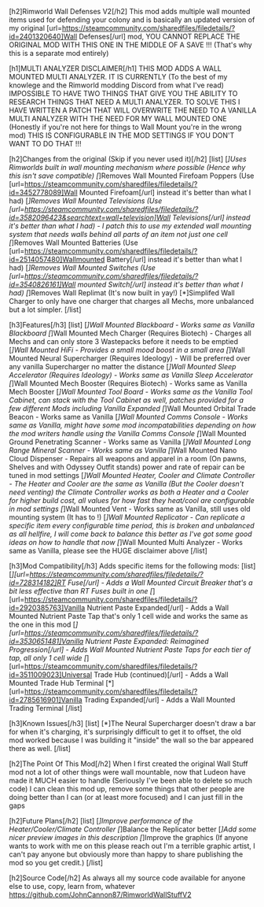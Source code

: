 [h2]Rimworld Wall Defenses V2[/h2]
This mod adds multiple wall mounted items used for defending your colony and is basically an updated version of my original [url=https://steamcommunity.com/sharedfiles/filedetails/?id=2401320640]Wall Defenses[/url] mod, YOU CANNOT REPLACE THE ORIGINAL MOD WITH THIS ONE IN THE MIDDLE OF A SAVE !!! (That's why this is a separate mod entirely)

[h1]MULTI ANALYZER DISCLAIMER[/h1]
THIS MOD ADDS A WALL MOUNTED MULTI ANALYZER.
IT IS CURRENTLY (To the best of my knowlege and the Rimworld modding Discord from what I've read) IMPOSSIBLE TO HAVE TWO THINGS THAT GIVE YOU THE ABILITY TO RESEARCH THINGS THAT NEED A MULTI ANALYZER.
TO SOLVE THIS I HAVE WRITTEN A PATCH THAT WILL OVERWRITE THE NEED TO A VANILLA MULTI ANALYZER WITH THE NEED FOR MY WALL MOUNTED ONE (Honestly if you're not here for things to Wall Mount you're in the wrong mod)
THIS IS CONFIGURABLE IN THE MOD SETTINGS IF YOU DON'T WANT TO DO THAT !!!

[h2]Changes from the original (Skip if you never used it)[/h2]
[list]
[*]Uses Rimworlds built in wall mounting mechanism where possible (Hence why this isn't save compatible)
[*]Removes Wall Mounted Firefoam Poppers (Use [url=https://steamcommunity.com/sharedfiles/filedetails/?id=3452778089]Wall Mounted Firefoam[/url] instead it's better than what I had)
[*]Removes Wall Mounted Televisions (Use [url=https://steamcommunity.com/sharedfiles/filedetails/?id=3582096423&searchtext=wall+television]Wall Televisions[/url] instead it's better than what I had) - I patch this to use my extended wall mounting system that needs walls behind all parts of an item not just one cell
[*]Removes Wall Mounted Batteries (Use [url=https://steamcommunity.com/sharedfiles/filedetails/?id=2514057480]Wallmounted Battery[/url] instead it's better than what I had)
[*]Removes Wall Mounted Switches (Use [url=https://steamcommunity.com/sharedfiles/filedetails/?id=3540826161]Wall mounted Switch[/url] instead it's better than what I had)
[*]Removes Wall Replimat (It's now built in yay!)
[*]Simplifed Wall Charger to only have one charger that charges all Mechs, more unbalanced but a lot simpler.
[/list]

[h3]Features[/h3]
[list]
[*]Wall Mounted Blackboard - Works same as Vanilla Blackboard
[*]Wall Mounted Mech Charger (Requires Biotech) - Charges all Mechs and can only store 3 Wastepacks before it needs to be emptied
[*]Wall Mounted HiFi - Provides a small mood boost in a small area
[*]Wall Mounted Neural Supercharger (Requires Ideology) - Will be preferred over any vanilla Supercharger no matter the distance
[*]Wall Mounted Sleep Accelerator (Requires Ideology) - Works same as Vanilla Sleep Accelerator
[*]Wall Mounted Mech Booster (Requires Biotech) - Works same as Vanilla Mech Booster
[*]Wall Mounted Tool Board - Works same as the Vanilla Tool Cabinet, can stack with the Tool Cabinet as well, patches provided for a few different Mods including Vanilla Expanded
[*]Wall Mounted Orbital Trade Beacon - Works same as Vanilla
[*]Wall Mounted Comms Console - Works same as Vanilla, might have some mod incompatabilities depending on how the mod writers handle using the Vanilla Comms Console
[*]Wall Mounted Ground Penetrating Scanner - Works same as Vanilla
[*]Wall Mounted Long Range Mineral Scanner - Works same as Vanilla
[*]Wall Mounted Nano Cloud Dispenser - Repairs all weapons and apparel in a room (On pawns, Shelves and with Odyssey Outfit stands) power and rate of repair can be tuned in mod settings
[*]Wall Mounted Heater, Cooler and Climate Controller - The Heater and Cooler are the same as Vanilla (But the Cooler doesn't need venting) the Climate Controller works as both a Heater and a Cooler for higher build cost, all values for how fast they heat/cool are configurable in mod settings
[*]Wall Mounted Vent - Works same as Vanilla, still uses old mounting system (It has to !)
[*]Wall Mounted Replicator - Can replicate a specific item every configurable time period, this is broken and unbalanced as all hellfire, I will come back to balance this better as I've got some good ideas on how to handle that now
[*]Wall Mounted Multi Analyzer - Works same as Vanilla, please see the HUGE disclaimer above
[/list]


[h3]Mod Compatibility[/h3]
Adds specific items for the following mods:
[list]
[*][url=https://steamcommunity.com/sharedfiles/filedetails/?id=728314182]RT Fuse[/url] - Adds a Wall Mounted Circuit Breaker that's a bit less effective than RT Fuses built in one
[*][url=https://steamcommunity.com/sharedfiles/filedetails/?id=2920385763]Vanilla Nutrient Paste Expanded[/url] - Adds a Wall Mounted Nutrient Paste Tap that's only 1 cell wide and works the same as the one in this mod
[*][url=https://steamcommunity.com/sharedfiles/filedetails/?id=3530651481]Vanilla Nutrient Paste Expanded: Reimagined Progression[/url] - Adds Wall Mounted Nutrient Paste Taps for each tier of tap, all only 1 cell wide
[*][url=https://steamcommunity.com/sharedfiles/filedetails/?id=3511009023]Universal Trade Hub (continued)[/url] - Adds a Wall Mounted Trade Hub Terminal
[*][url=https://steamcommunity.com/sharedfiles/filedetails/?id=2785616901]Vanilla Trading Expanded[/url] - Adds a Wall Mounted Trading Terminal
[/list]

[h3]Known Issues[/h3]
[list]
[*]The Neural Supercharger doesn't draw a bar for when it's charging, it's surprisingly difficult to get it to offset, the old mod worked because I was building it "inside" the wall so the bar appeared there as well.
[/list]


[h2]The Point Of This Mod[/h2]
When I first created the original Wall Stuff mod not a lot of other things were wall mountable, now that Ludeon have made it MUCH easier to handle (Seriously I've been able to delete so much code) I can clean this mod up, remove some things that other people are doing better than I can (or at least more focused) and I can just fill in the gaps

[h2]Future Plans[/h2]
[list]
[*]Improve performance of the Heater/Cooler/Climate Controller
[*]Balance the Replicator better
[*]Add some nicer preview images in this description
[*]Improve the graphics (If anyone wants to work with me on this please reach out I'm a terrible graphic artist, I can't pay anyone but obviously more than happy to share publishing the mod so you get credit.)
[/list]

[h2]Source Code[/h2]
As always all my source code available for anyone else to use, copy, learn from, whatever
https://github.com/JohnCannon87/RimworldWallStuffV2
 

